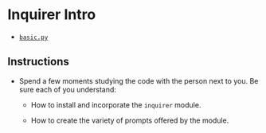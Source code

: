 # Inquirer Intro

* [`basic.py`](basic.py)

## Instructions

* Spend a few moments studying the code with the person next to you. Be sure each of you understand:

  * How to install and incorporate the `inquirer` module.

  * How to create the variety of prompts offered by the module.
